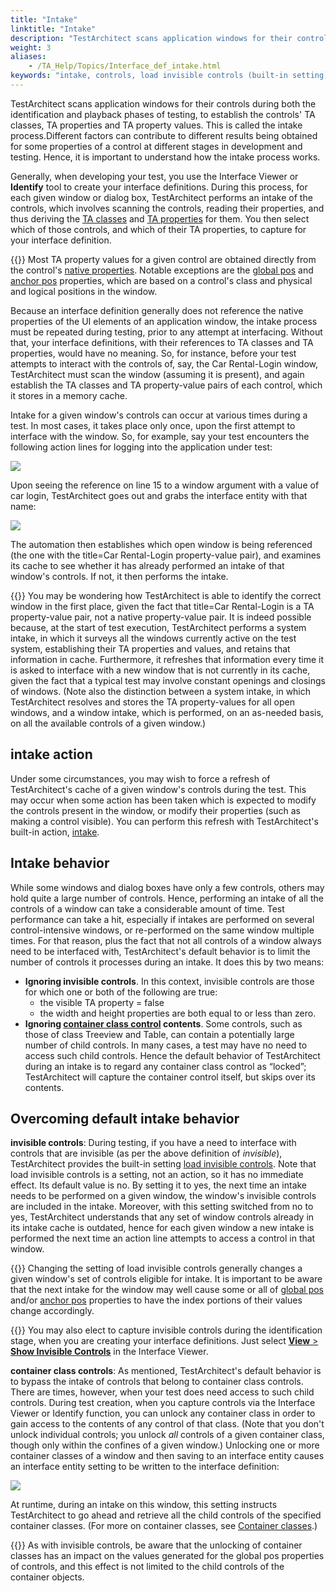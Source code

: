 ```yaml
--- 
title: "Intake"
linktitle: "Intake"
description: "TestArchitect scans application windows for their controls during both the identification and playback phases of testing, to establish the controls' TA classes, TA properties and TA property values. This is called the intake process."
weight: 3
aliases: 
    - /TA_Help/Topics/Interface_def_intake.html
keywords: "intake, controls, load invisible controls (built-in setting), TA properties, intake of"
---
```


TestArchitect scans application windows for their controls during both the identification and playback phases of testing, to establish the controls' TA classes, TA properties and TA property values. This is called the intake process.Different factors can contribute to different results being obtained for some properties of a control at different stages in development and testing. Hence, it is important to understand how the intake process works.

Generally, when developing your test, you use the Interface Viewer or **Identify** tool to create your interface definitions. During this process, for each given window or dialog box, TestArchitect performs an intake of the controls, which involves scanning the controls, reading their properties, and thus deriving the [TA classes](/user-guide/support/glossary-of-terms/ta-class) and [TA properties](/user-guide/support/glossary-of-terms/ta-property) for them. You then select which of those controls, and which of their TA properties, to capture for your interface definition.

{{<note>}} Most TA property values for a given control are obtained directly from the control's [native properties](/user-guide/support/glossary-of-terms/native-property). Notable exceptions are the [global pos](/user-guide/interface-definitions/control-properties/secondary-properties/using-global-pos-to-identify-ui-elements) and [anchor pos](/user-guide/interface-definitions/control-properties/secondary-properties/anchor-pos-property/using-anchor-and-anchor-pos-properties) properties, which are based on a control's class and physical and logical positions in the window.

Because an interface definition generally does not reference the native properties of the UI elements of an application window, the intake process must be repeated during testing, prior to any attempt at interfacing. Without that, your interface definitions, with their references to TA classes and TA properties, would have no meaning. So, for instance, before your test attempts to interact with the controls of, say, the Car Rental-Login window, TestArchitect must scan the window \(assuming it is present\), and again establish the TA classes and TA property-value pairs of each control, which it stores in a memory cache.

Intake for a given window's controls can occur at various times during a test. In most cases, it takes place only once, upon the first attempt to interface with the window. So, for example, say your test encounters the following action lines for logging into the application under test:

![](/images/TA_Help/Images/Interface_def.intake.01.png)

Upon seeing the reference on line 15 to a window argument with a value of car login, TestArchitect goes out and grabs the interface entity with that name:

![](/images/TA_Help/Images/Interface_def.intake.02.png)

The automation then establishes which open window is being referenced \(the one with the title=Car Rental-Login property-value pair\), and examines its cache to see whether it has already performed an intake of that window's controls. If not, it then performs the intake.

{{<note>}} You may be wondering how TestArchitect is able to identify the correct window in the first place, given the fact that title=Car Rental-Login is a TA property-value pair, not a native property-value pair. It is indeed possible because, at the start of test execution, TestArchitect performs a system intake, in which it surveys all the windows currently active on the test system, establishing their TA properties and values, and retains that information in cache. Furthermore, it refreshes that information every time it is asked to interface with a new window that is not currently in its cache, given the fact that a typical test may involve constant openings and closings of windows. \(Note also the distinction between a system intake, in which TestArchitect resolves and stores the TA property-values for all open windows, and a window intake, which is performed, on an as-needed basis, on all the available controls of a given window.\)

## intake action

Under some circumstances, you may wish to force a refresh of TestArchitect's cache of a given window's controls during the test. This may occur when some action has been taken which is expected to modify the controls present in the window, or modify their properties \(such as making a control visible\). You can perform this refresh with TestArchitect's built-in action, [intake](/automation-guide/action-based-testing-language/built-in-actions/test-support-actions/interface-handling/intake).

## Intake behavior

While some windows and dialog boxes have only a few controls, others may hold quite a large number of controls. Hence, performing an intake of all the controls of a window can take a considerable amount of time. Test performance can take a hit, especially if intakes are performed on several control-intensive windows, or re-performed on the same window multiple times. For that reason, plus the fact that not all controls of a window always need to be interfaced with, TestArchitect's default behavior is to limit the number of controls it processes during an intake. It does this by two means:

-   **Ignoring invisible controls**. In this context, invisible controls are those for which one or both of the following are true:
    -   the visible TA property = false
    -   the width and height properties are both equal to or less than zero.
-   **Ignoring [container class control](/user-guide/interface-definitions/container-classes/) contents**. Some controls, such as those of class Treeview and Table, can contain a potentially large number of child controls. In many cases, a test may have no need to access such child controls. Hence the default behavior of TestArchitect during an intake is to regard any container class control as “locked”; TestArchitect will capture the container control itself, but skips over its contents.

## Overcoming default intake behavior

**invisible controls**: During testing, if you have a need to interface with controls that are invisible \(as per the above definition of *invisible*\), TestArchitect provides the built-in setting [load invisible controls](/automation-guide/action-based-testing-language/built-in-settings/other-settings/load-invisible-controls). Note that load invisible controls is a setting, not an action, so it has no immediate effect. Its default value is no. By setting it to yes, the next time an intake needs to be performed on a given window, the window's invisible controls are included in the intake. Moreover, with this setting switched from no to yes, TestArchitect understands that any set of window controls already in its intake cache is outdated, hence for each given window a new intake is performed the next time an action line attempts to access a control in that window.

{{<warning>}} Changing the setting of load invisible controls generally changes a given window's set of controls eligible for intake. It is important to be aware that the next intake for the window may well cause some or all of [global pos](/user-guide/interface-definitions/control-properties/secondary-properties/using-global-pos-to-identify-ui-elements) and/or [anchor pos](/user-guide/interface-definitions/control-properties/secondary-properties/anchor-pos-property/using-anchor-and-anchor-pos-properties) properties to have the index portions of their values change accordingly.

{{<note>}} You may also elect to capture invisible controls during the identification stage, when you are creating your interface definitions. Just select [**View** \> **Show Invisible Controls**](/user-guide/interface-definitions/the-interface-viewer/other-functionalities/show-invisible-controls) in the Interface Viewer.

**container class controls**: As mentioned, TestArchitect's default behavior is to bypass the intake of controls that belong to container class controls. There are times, however, when your test does need access to such child controls. During test creation, when you capture controls via the Interface Viewer or Identify function, you can unlock any container class in order to gain access to the contents of any control of that class. \(Note that you don't unlock individual controls; you unlock *all* controls of a given container class, though only within the confines of a given window.\) Unlocking one or more container classes of a window and then saving to an interface entity causes an interface entity setting to be written to the interface definition:

![](/images/TA_Help/Images/Interface_def.intake.03.png)

At runtime, during an intake on this window, this setting instructs TestArchitect to go ahead and retrieve all the child controls of the specified container classes. \(For more on container classes, see [Container classes](/user-guide/interface-definitions/container-classes/).\)

{{<warning>}} As with invisible controls, be aware that the unlocking of container classes has an impact on the values generated for the global pos properties of controls, and this effect is not limited to the child controls of the container objects.



